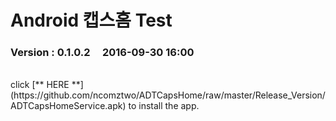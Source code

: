 # Android 캡스홈 Test

### Version  :  0.1.0.2&nbsp;&nbsp;&nbsp;&nbsp;&nbsp;2016-09-30 16:00
<br>
click [** HERE **](https://github.com/ncomztwo/ADTCapsHome/raw/master/Release_Version/ADTCapsHomeService.apk) to install the app.
